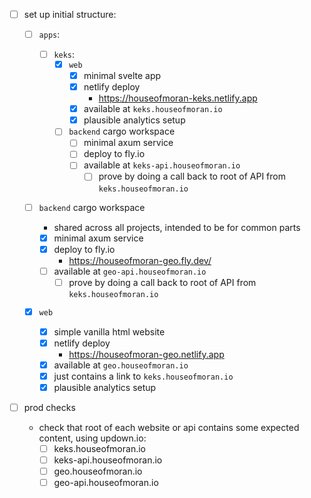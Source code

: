 - [ ] set up initial structure:

  - [ ] `apps`:
    - [ ] `keks`:
      - [x] `web`
        - [x] minimal svelte app
        - [x] netlify deploy
          - https://houseofmoran-keks.netlify.app
        - [x] available at `keks.houseofmoran.io`
        - [x] plausible analytics setup
      - [ ] `backend` cargo workspace
        - [ ] minimal axum service
        - [ ] deploy to fly.io
        - [ ] available at `keks-api.houseofmoran.io`
          - [ ] prove by doing a call back to root of API from `keks.houseofmoran.io`
  - [ ] `backend` cargo workspace

    - shared across all projects, intended to be for common parts
    - [x] minimal axum service
    - [x] deploy to fly.io
      - https://houseofmoran-geo.fly.dev/
    - [ ] available at `geo-api.houseofmoran.io`
      - [ ] prove by doing a call back to root of API from `keks.houseofmoran.io`

  - [x] `web`

    - [x] simple vanilla html website
    - [x] netlify deploy
      - https://houseofmoran-geo.netlify.app
    - [x] available at `geo.houseofmoran.io`
    - [x] just contains a link to `keks.houseofmoran.io`
    - [x] plausible analytics setup

- [ ] prod checks
  - check that root of each website or api contains some expected content, using updown.io:
    - [ ] keks.houseofmoran.io
    - [ ] keks-api.houseofmoran.io
    - [ ] geo.houseofmoran.io
    - [ ] geo-api.houseofmoran.io

